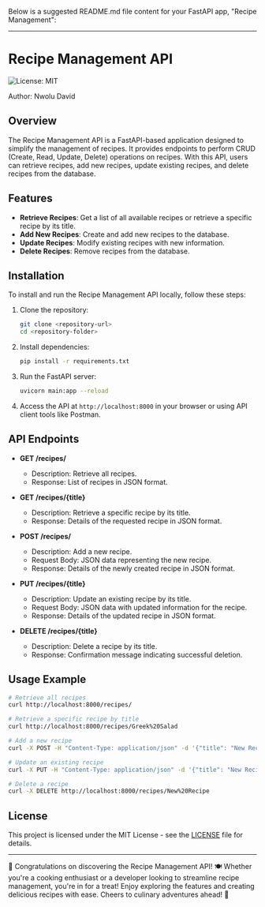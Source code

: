 Below is a suggested README.md file content for your FastAPI app, "Recipe Management":

---

# Recipe Management API

![License: MIT](https://img.shields.io/badge/License-MIT-blue.svg)

Author: Nwolu David

## Overview

The Recipe Management API is a FastAPI-based application designed to simplify the management of recipes. It provides endpoints to perform CRUD (Create, Read, Update, Delete) operations on recipes. With this API, users can retrieve recipes, add new recipes, update existing recipes, and delete recipes from the database.

## Features

- **Retrieve Recipes**: Get a list of all available recipes or retrieve a specific recipe by its title.
- **Add New Recipes**: Create and add new recipes to the database.
- **Update Recipes**: Modify existing recipes with new information.
- **Delete Recipes**: Remove recipes from the database.

## Installation

To install and run the Recipe Management API locally, follow these steps:

1. Clone the repository:
   ```bash
   git clone <repository-url>
   cd <repository-folder>
   ```

2. Install dependencies:
   ```bash
   pip install -r requirements.txt
   ```

3. Run the FastAPI server:
   ```bash
   uvicorn main:app --reload
   ```

4. Access the API at `http://localhost:8000` in your browser or using API client tools like Postman.

## API Endpoints

- **GET /recipes/**
  - Description: Retrieve all recipes.
  - Response: List of recipes in JSON format.

- **GET /recipes/{title}**
  - Description: Retrieve a specific recipe by its title.
  - Response: Details of the requested recipe in JSON format.

- **POST /recipes/**
  - Description: Add a new recipe.
  - Request Body: JSON data representing the new recipe.
  - Response: Details of the newly created recipe in JSON format.

- **PUT /recipes/{title}**
  - Description: Update an existing recipe by its title.
  - Request Body: JSON data with updated information for the recipe.
  - Response: Details of the updated recipe in JSON format.

- **DELETE /recipes/{title}**
  - Description: Delete a recipe by its title.
  - Response: Confirmation message indicating successful deletion.

## Usage Example

```bash
# Retrieve all recipes
curl http://localhost:8000/recipes/

# Retrieve a specific recipe by title
curl http://localhost:8000/recipes/Greek%20Salad

# Add a new recipe
curl -X POST -H "Content-Type: application/json" -d '{"title": "New Recipe", "description": "Sample description", "cooking_instructions": "Sample instructions", "ingredients": [{"name": "Ingredient 1", "quantity": 1}], "nutritional_info": {"calories": 100, "fat": 5, "protein": 10}}' http://localhost:8000/recipes/

# Update an existing recipe
curl -X PUT -H "Content-Type: application/json" -d '{"title": "New Recipe", "description": "Updated description", "cooking_instructions": "Updated instructions", "ingredients": [{"name": "Ingredient 1", "quantity": 2}], "nutritional_info": {"calories": 150, "fat": 7, "protein": 12}}' http://localhost:8000/recipes/New%20Recipe

# Delete a recipe
curl -X DELETE http://localhost:8000/recipes/New%20Recipe
```

## License

This project is licensed under the MIT License - see the [LICENSE](LICENSE) file for details.

---

🎉 Congratulations on discovering the Recipe Management API! 🍽️ Whether you're a cooking enthusiast or a developer looking to streamline recipe management, you're in for a treat! Enjoy exploring the features and creating delicious recipes with ease. Cheers to culinary adventures ahead! 🥳